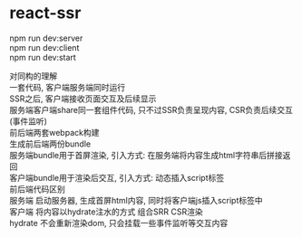 # react-ssr
npm run dev:server<br>
npm run dev:client<br>
npm run dev:start<br>

对同构的理解<br>
一套代码, 客户端服务端同时运行<br>
SSR之后, 客户端接收页面交互及后续显示<br>
服务端客户端share同一套组件代码, 只不过SSR负责呈现内容, CSR负责后续交互(事件监听)<br>
前后端两套webpack构建<br>
生成前后端两份bundle<br>
服务端bundle用于首屏渲染, 引入方式: 在服务端将内容生成html字符串后拼接返回<br>
客户端bundle用于渲染后交互, 引入方式: 动态插入script标签<br>
前后端代码区别<br>
服务端 启动服务器, 生成首屏html内容, 同时将客户端js插入script标签中<br>
客户端 将内容以hydrate注水的方式 组合SRR CSR渲染<br>
hydrate 不会重新渲染dom, 只会挂载一些事件监听等交互内容<br>
